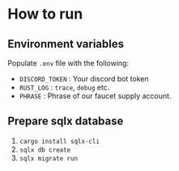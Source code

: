 # How to run

## Environment variables

Populate `.env` file with the following:

- `DISCORD_TOKEN` : Your discord bot token
- `RUST_LOG` : `trace`, `debug` etc.
- `PHRASE` : Phrase of our faucet supply account.

## Prepare sqlx database

1. `cargo install sqlx-cli`
2. `sqlx db create`
3. `sqlx migrate run`
